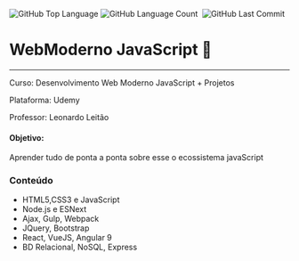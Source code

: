 <img alt="GitHub Top Language" src="https://img.shields.io/github/languages/top/Lucas0019/WebModerno_JavaScript" /> <img alt="GitHub Language Count" src="https://img.shields.io/github/languages/count/Lucas0019/WebModerno_JavaScript" /> <img alt="" src="https://img.shields.io/github/repo-size/Lucas0019/WebModerno_JavaScript" /> <img alt="GitHub Last Commit" src="https://img.shields.io/github/last-commit/Lucas0019/WebModerno_JavaScript" />

# WebModerno JavaScript 🚀️
---
Curso: Desenvolvimento Web Moderno JavaScript + Projetos

Plataforma: Udemy

Professor: Leonardo Leitão

#### Objetivo:

Aprender tudo de ponta a ponta sobre esse o ecossistema javaScript 

### Conteúdo

- HTML5,CSS3 e JavaScript 
- Node.js e ESNext 
- Ajax, Gulp, Webpack 
- JQuery,  Bootstrap 
- React, VueJS, Angular 9 
- BD Relacional, NoSQL, Express
